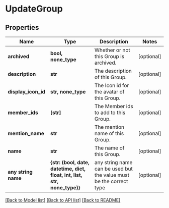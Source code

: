 # UpdateGroup

## Properties
Name | Type | Description | Notes
------------ | ------------- | ------------- | -------------
**archived** | **bool, none_type** | Whether or not this Group is archived. | [optional] 
**description** | **str** | The description of this Group. | [optional] 
**display_icon_id** | **str, none_type** | The Icon id for the avatar of this Group. | [optional] 
**member_ids** | **[str]** | The Member ids to add to this Group. | [optional] 
**mention_name** | **str** | The mention name of this Group. | [optional] 
**name** | **str** | The name of this Group. | [optional] 
**any string name** | **{str: (bool, date, datetime, dict, float, int, list, str, none_type)}** | any string name can be used but the value must be the correct type | [optional]

[[Back to Model list]](../README.md#documentation-for-models) [[Back to API list]](../README.md#documentation-for-api-endpoints) [[Back to README]](../README.md)


